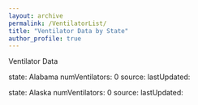 ```yaml
---
layout: archive
permalink: /VentilatorList/
title: "Ventilator Data by State"
author_profile: true
---
```


Ventilator Data

  state: Alabama
  numVentilators: 0
  source:
  lastUpdated:

  state: Alaska
  numVentilators: 0
  source:
  lastUpdated:
